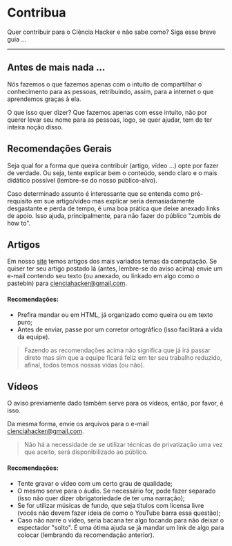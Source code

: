 # Contribua

Quer contribuir para o Ciência Hacker e não sabe como? Siga esse breve guia ...

---

## Antes de mais nada ...

Nós fazemos o que fazemos apenas com o intuito de compartilhar o conhecimento para as pessoas, retribuindo, assim, para a internet o que aprendemos graças à ela.

O que isso quer dizer? Que fazemos apenas com esse intuito, não por querer levar seu nome para as pessoas, logo, se quer ajudar, tem de ter inteira noção disso.

## Recomendações Gerais

Seja qual for a forma que queira contribuir (artigo, vídeo ...) opte por fazer de verdade. Ou seja, tente explicar bem o conteúdo, sendo claro e o mais didático possível (lembre-se do nosso público-alvo).

Caso determinado assunto é interessante que se entenda como pré-requisito em sue artigo/vídeo mas explicar seria demasiadamente desgastante e perda de tempo, é uma boa prática que deixe anexado links de apoio. Isso ajuda, principalmente, para não fazer do público "zumbis de how to".

## Artigos

Em nosso [site](http://cienciahacker.com.br) temos artigos dos mais variados temas da computação. Se quiser ter seu artigo postado lá (antes, lembre-se do aviso acima) envie um e-mail contendo seu texto (ou anexado, ou linkado em algo como o pastebin) para cienciahacker@gmail.com.

#### Recomendações:

* Prefira mandar ou em HTML, já organizado como queira ou em texto puro;
* Antes de enviar, passe por um corretor ortográfico (isso facilitará a vida da equipe).

> Fazendo as recomendações acima não significa que já irá passar direto mas sim que a equipe ficará feliz em ter seu trabalho reduzido, afinal, todos temos nossas vidas (ou não).

## Vídeos

O aviso previamente dado também serve para os vídeos, então, por favor, é isso.

Da mesma forma, envie os arquivos para o e-mail cienciahacker@gmail.com. 

> Não há a necessidade de se utilizar técnicas de privatização uma vez que aceito, será disponibilizado ao público.

#### Recomendações:

* Tente gravar o vídeo com um certo grau de qualidade;
* O mesmo serve para o áudio. Se necessário for, pode fazer separado (isso não quer dizer obrigatoriedade de ter uma narração);
* Se for utilizar músicas de fundo, que seja títulos com licensa livre (vocês não devem fazer ideia de como o YouTube barra essa questão);
* Caso não narre o vídeo, seria bacana ter algo tocando para não deixar o espectador "solto". É uma ótima ajuda se já mandar um link de algo para colocar (lembrando da recomendação anterior).
